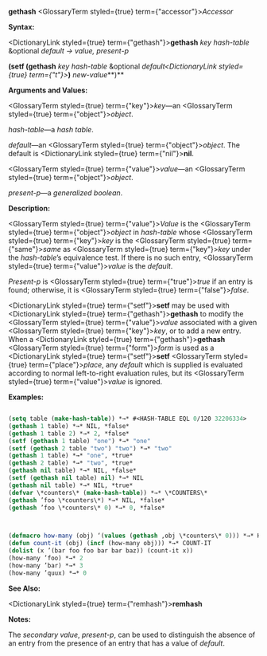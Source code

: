 **gethash** <GlossaryTerm styled={true} term={"accessor"}><i>Accessor</i></GlossaryTerm> 



**Syntax:** 



<DictionaryLink styled={true} term={"gethash"}><b>gethash</b></DictionaryLink> *key hash-table* &amp;optional *default → value, present-p* 



**(setf (gethash** *key hash-table* &amp;optional *default<DictionaryLink styled={true} term={"t"}><b>*)</b></DictionaryLink> *new-value***)** 



**Arguments and Values:** 



<GlossaryTerm styled={true} term={"key"}><i>key</i></GlossaryTerm>—an <GlossaryTerm styled={true} term={"object"}><i>object</i></GlossaryTerm>. 



*hash-table*—a *hash table*. 



*default*—an <GlossaryTerm styled={true} term={"object"}><i>object</i></GlossaryTerm>. The default is <DictionaryLink styled={true} term={"nil"}><b>nil</b></DictionaryLink>. 



<GlossaryTerm styled={true} term={"value"}><i>value</i></GlossaryTerm>—an <GlossaryTerm styled={true} term={"object"}><i>object</i></GlossaryTerm>. 



*present-p*—a *generalized boolean*. 



**Description:** 



<GlossaryTerm styled={true} term={"value"}><i>Value</i></GlossaryTerm> is the <GlossaryTerm styled={true} term={"object"}><i>object</i></GlossaryTerm> in *hash-table* whose <GlossaryTerm styled={true} term={"key"}><i>key</i></GlossaryTerm> is the <GlossaryTerm styled={true} term={"same"}><i>same</i></GlossaryTerm> as <GlossaryTerm styled={true} term={"key"}><i>key</i></GlossaryTerm> under the *hash-table*’s equivalence test. If there is no such entry, <GlossaryTerm styled={true} term={"value"}><i>value</i></GlossaryTerm> is the *default*. 



*Present-p* is <GlossaryTerm styled={true} term={"true"}><i>true</i></GlossaryTerm> if an entry is found; otherwise, it is <GlossaryTerm styled={true} term={"false"}><i>false</i></GlossaryTerm>. 



<DictionaryLink styled={true} term={"setf"}><b>setf</b></DictionaryLink> may be used with <DictionaryLink styled={true} term={"gethash"}><b>gethash</b></DictionaryLink> to modify the <GlossaryTerm styled={true} term={"value"}><i>value</i></GlossaryTerm> associated with a given <GlossaryTerm styled={true} term={"key"}><i>key</i></GlossaryTerm>, or to add a new entry. When a <DictionaryLink styled={true} term={"gethash"}><b>gethash</b></DictionaryLink> <GlossaryTerm styled={true} term={"form"}><i>form</i></GlossaryTerm> is used as a <DictionaryLink styled={true} term={"setf"}><b>setf</b></DictionaryLink> <GlossaryTerm styled={true} term={"place"}><i>place</i></GlossaryTerm>, any *default* which is supplied is evaluated according to normal left-to-right evaluation rules, but its <GlossaryTerm styled={true} term={"value"}><i>value</i></GlossaryTerm> is ignored. 



**Examples:**
```lisp

(setq table (make-hash-table)) *→* #<HASH-TABLE EQL 0/120 32206334> 
(gethash 1 table) *→* NIL, *false* 
(gethash 1 table 2) *→* 2, *false* 
(setf (gethash 1 table) "one") *→* "one" 
(setf (gethash 2 table "two") "two") *→* "two" 
(gethash 1 table) *→* "one", *true* 
(gethash 2 table) *→* "two", *true* 
(gethash nil table) *→* NIL, *false* 
(setf (gethash nil table) nil) *→* NIL 
(gethash nil table) *→* NIL, *true* 
(defvar \*counters\* (make-hash-table)) *→* \*COUNTERS\* 
(gethash ’foo \*counters\*) *→* NIL, *false* 
(gethash ’foo \*counters\* 0) *→* 0, *false* 



(defmacro how-many (obj) ‘(values (gethash ,obj \*counters\* 0))) *→* HOW-MANY 
(defun count-it (obj) (incf (how-many obj))) *→* COUNT-IT 
(dolist (x ’(bar foo foo bar bar baz)) (count-it x)) 
(how-many ’foo) *→* 2 
(how-many ’bar) *→* 3 
(how-many ’quux) *→* 0 

```
**See Also:** 



<DictionaryLink styled={true} term={"remhash"}><b>remhash</b></DictionaryLink> 



**Notes:** 



The *secondary value*, *present-p*, can be used to distinguish the absence of an entry from the presence of an entry that has a value of *default*. 



